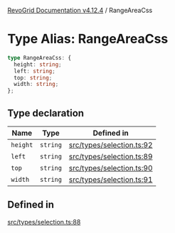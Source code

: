 [RevoGrid Documentation v4.12.4](README.md) / RangeAreaCss

# Type Alias: RangeAreaCss

```ts
type RangeAreaCss: {
  height: string;
  left: string;
  top: string;
  width: string;
};
```

## Type declaration

| Name | Type | Defined in |
| ------ | ------ | ------ |
| `height` | `string` | [src/types/selection.ts:92](https://github.com/revolist/revogrid/blob/648f56ecfc5430eb0184373ea33dd565a6a33bb9/src/types/selection.ts#L92) |
| `left` | `string` | [src/types/selection.ts:89](https://github.com/revolist/revogrid/blob/648f56ecfc5430eb0184373ea33dd565a6a33bb9/src/types/selection.ts#L89) |
| `top` | `string` | [src/types/selection.ts:90](https://github.com/revolist/revogrid/blob/648f56ecfc5430eb0184373ea33dd565a6a33bb9/src/types/selection.ts#L90) |
| `width` | `string` | [src/types/selection.ts:91](https://github.com/revolist/revogrid/blob/648f56ecfc5430eb0184373ea33dd565a6a33bb9/src/types/selection.ts#L91) |

## Defined in

[src/types/selection.ts:88](https://github.com/revolist/revogrid/blob/648f56ecfc5430eb0184373ea33dd565a6a33bb9/src/types/selection.ts#L88)
